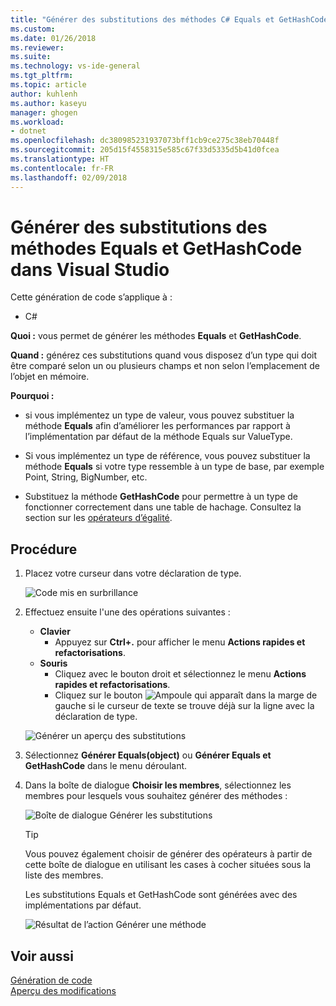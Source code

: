 ```yaml
---
title: "Générer des substitutions des méthodes C# Equals et GetHashCode dans Visual Studio | Microsoft Docs"
ms.custom: 
ms.date: 01/26/2018
ms.reviewer: 
ms.suite: 
ms.technology: vs-ide-general
ms.tgt_pltfrm: 
ms.topic: article
author: kuhlenh
ms.author: kaseyu
manager: ghogen
ms.workload:
- dotnet
ms.openlocfilehash: dc380985231937073bff1cb9ce275c38eb70448f
ms.sourcegitcommit: 205d15f4558315e585c67f33d5335d5b41d0fcea
ms.translationtype: HT
ms.contentlocale: fr-FR
ms.lasthandoff: 02/09/2018
---
```

# <a name="generate-equals-and-gethashcode-method-overrides-in-visual-studio"></a>Générer des substitutions des méthodes Equals et GetHashCode dans Visual Studio

Cette génération de code s’applique à :

- C#

**Quoi :** vous permet de générer les méthodes **Equals** et **GetHashCode**.

**Quand :** générez ces substitutions quand vous disposez d’un type qui doit être comparé selon un ou plusieurs champs et non selon l’emplacement de l’objet en mémoire.

**Pourquoi :**

- si vous implémentez un type de valeur, vous pouvez substituer la méthode **Equals** afin d’améliorer les performances par rapport à l’implémentation par défaut de la méthode Equals sur ValueType.

- Si vous implémentez un type de référence, vous pouvez substituer la méthode **Equals** si votre type ressemble à un type de base, par exemple Point, String, BigNumber, etc.

- Substituez la méthode **GetHashCode** pour permettre à un type de fonctionner correctement dans une table de hachage. Consultez la section sur les [opérateurs d’égalité](/dotnet/standard/design-guidelines/equality-operators).

## <a name="how-to"></a>Procédure

1. Placez votre curseur dans votre déclaration de type.

   ![Code mis en surbrillance](media/overrides-highlight-cs.png)

1. Effectuez ensuite l'une des opérations suivantes :

   - **Clavier**
     - Appuyez sur **Ctrl+.** pour afficher le menu **Actions rapides et refactorisations**.
   - **Souris**
     - Cliquez avec le bouton droit et sélectionnez le menu **Actions rapides et refactorisations**.
     - Cliquez sur le bouton ![Ampoule](media/bulb-cs.png) qui apparaît dans la marge de gauche si le curseur de texte se trouve déjà sur la ligne avec la déclaration de type.

   ![Générer un aperçu des substitutions](media/overrides-preview-cs.png)

1. Sélectionnez **Générer Equals(object)** ou **Générer Equals et GetHashCode** dans le menu déroulant.

1. Dans la boîte de dialogue **Choisir les membres**, sélectionnez les membres pour lesquels vous souhaitez générer des méthodes :

    ![Boîte de dialogue Générer les substitutions](media/overrides-dialog-cs.png)

    > [!TIP]
    > Vous pouvez également choisir de générer des opérateurs à partir de cette boîte de dialogue en utilisant les cases à cocher situées sous la liste des membres.

   Les substitutions Equals et GetHashCode sont générées avec des implémentations par défaut.

   ![Résultat de l’action Générer une méthode](media/overrides-result-cs.png)

## <a name="see-also"></a>Voir aussi

[Génération de code](../code-generation-in-visual-studio.md)  
[Aperçu des modifications](../../ide/preview-changes.md)
